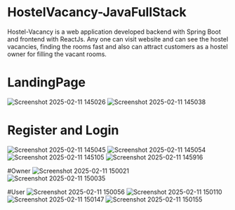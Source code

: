 # HostelVacancy-JavaFullStack
Hostel-Vacancy is a web application developed backend with Spring Boot and frontend with ReactJs. Any one can visit website and can see the hostel vacancies, finding the rooms fast and also can attract customers as a hostel owner for filling the vacant rooms.

# LandingPage
![Screenshot 2025-02-11 145026](https://github.com/user-attachments/assets/645aadd8-b3a7-4fec-b77a-5adf8e2ae4d9)
![Screenshot 2025-02-11 145038](https://github.com/user-attachments/assets/6e1e5478-3970-4427-bb51-21301cf69e69)

# Register and Login
![Screenshot 2025-02-11 145045](https://github.com/user-attachments/assets/4f9a4fbe-9140-48a8-8e09-f55d4b29304f)
![Screenshot 2025-02-11 145054](https://github.com/user-attachments/assets/96e5b354-4085-40ba-a4dd-51d60f58470f)
![Screenshot 2025-02-11 145105](https://github.com/user-attachments/assets/cca257c1-0cb4-46af-b591-5496dedbc9ab)
![Screenshot 2025-02-11 145916](https://github.com/user-attachments/assets/3f3b687e-94ff-4518-bbaf-f1293f28d3dc)

#Owner
![Screenshot 2025-02-11 150021](https://github.com/user-attachments/assets/5e916cc9-7374-4e9e-b1dc-8eb0daf8748e)
![Screenshot 2025-02-11 150035](https://github.com/user-attachments/assets/0876bebe-150f-4949-bf51-68d8fc4d0951)

#User
![Screenshot 2025-02-11 150056](https://github.com/user-attachments/assets/439a5bbb-54e6-457c-a675-59af8a049365)
![Screenshot 2025-02-11 150110](https://github.com/user-attachments/assets/7fc9fd92-6b44-4125-a06b-d7686a5c3646)
![Screenshot 2025-02-11 150147](https://github.com/user-attachments/assets/52a334ea-d0db-443b-b477-2cb42aa3da3b)
![Screenshot 2025-02-11 150155](https://github.com/user-attachments/assets/498e65e5-3c37-4365-8347-184ff16c8b99)




